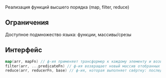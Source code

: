 Реализация функций высшего порядка (map, filter, reduce)

## Ограничения
Доступное подмножество языка: функции, массивы/срезы

## Интерфейс
```go
map(arr, mapFn) // ф-ия применяет трансформер к каждому элементу и возвращает новый массив преобразованных значений
filter(arr, ...predicateFn) // ф-ия возвращает новый массив отобранных значений, удовлетворяющих предикатам
reduce(arr, reducerFn, base) // ф-ия, которая выполняет свёртку: последовательно применяет действия к начальному значению, преобразуя коллекцию в одно итоговое значение.
```